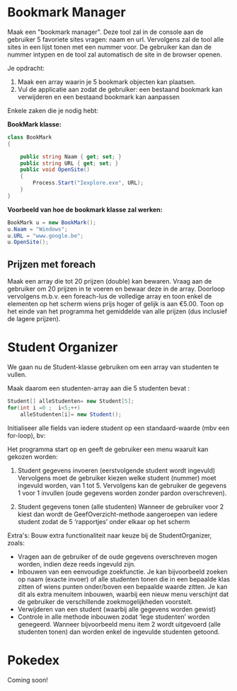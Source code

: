 # Bookmark Manager
Maak een "bookmark manager". Deze tool zal in de console aan de gebruiker 5 favoriete sites vragen: naam en url. Vervolgens zal de tool alle sites in een lijst tonen met een nummer voor. De gebruiker kan dan de nummer intypen en de tool zal automatisch de site in de browser openen. 

Je opdracht:

1. Maak een array waarin je 5 bookmark objecten kan plaatsen. 
2. Vul de applicatie aan zodat de gebruiker: een bestaand bookmark kan verwijderen en een bestaand bookmark kan aanpassen

Enkele zaken die je nodig hebt:

**BookMark klasse:**
```csharp
class BookMark
{

    public string Naam { get; set; }
    public string URL { get; set; }
    public void OpenSite()
    {
        Process.Start("Iexplore.exe", URL);
    }
}
```
**Voorbeeld van hoe de bookmark klasse zal werken:** 
```csharp
BookMark u = new BookMark();
u.Naam = "Windows";
u.URL = "www.google.be";
u.OpenSite();
```

## Prijzen met foreach

Maak een array die tot 20 prijzen (double) kan bewaren. Vraag aan de gebruiker om 20 prijzen in te voeren en bewaar deze in de array. Doorloop vervolgens m.b.v. een foreach-lus de volledige array en toon enkel de elementen op het scherm wiens prijs hoger of gelijk is aan €5.00. Toon op het einde van het programma het gemiddelde van alle prijzen (dus inclusief de lagere prijzen).



# Student Organizer

We gaan nu de Student-klasse gebruiken om een array van studenten te vullen.

Maak daarom een studenten-array aan die 5 studenten bevat :
```csharp
Student[] alleStudenten= new Student[5];
for(int i =0 ;  i<5;++)
    alleStudenten[i]= new Student();
```
Initialiseer alle fields van iedere student op een standaard-waarde (mbv een for-loop), bv:
 
Het programma start op en geeft de gebruiker een menu waaruit kan gekozen worden:

1. Student gegevens invoeren (eerstvolgende student wordt ingevuld)
Vervolgens moet de gebruiker kiezen welke student (nummer) moet ingevuld worden, van 1 tot 5. Vervolgens kan de gebruiker de gegevens 1 voor 1 invullen (oude gegevens worden zonder pardon overschreven).

 
2. Student gegevens tonen (alle studenten)
Wanneer de gebruiker voor 2 kiest dan wordt de GeefOverzicht-methode aangeroepen van iedere student zodat de 5 ‘rapportjes’ onder elkaar op het scherm 

Extra's:
Bouw extra functionaliteit naar keuze bij de StudentOrganizer, zoals: 
* Vragen aan de gebruiker of de oude gegevens overschreven mogen worden, indien deze reeds ingevuld zijn.
* Inbouwen van een eenvoudige zoekfunctie. Je kan bijvoorbeeld zoeken op naam (exacte invoer) of alle studenten tonen die in een bepaalde klas zitten of wiens punten onder/boven een bepaalde waarde zitten. Je kan dit als extra menuitem inbouwen, waarbij een nieuw menu verschijnt dat de gebruiker de verschillende zoekmogelijkheden voorstelt.
* Verwijderen van een student (waarbij alle gegevens worden gewist)
* Controle in alle methode inbouwen zodat ‘lege studenten’ worden genegeerd. Wanneer bijvoorbeeld menu item 2 wordt uitgevoerd (alle studenten tonen) dan worden enkel de ingevulde studenten getoond.

# Pokedex

Coming soon!
